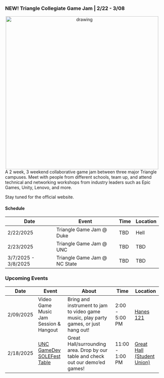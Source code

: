 
### NEW! Triangle Collegiate Game Jam | 2/22 - 3/08
<div class="images" style="text-align:center">
<img src="https://cdn.discordapp.com/attachments/408729544774909963/1331770117867966605/tgj_backgroubnd.png?ex=6792d313&is=67918193&hm=d5f3ed160573bec0fe208c341b0cef390bbf733bfca2954be0e75fe0afe1ff37&" alt="drawing" width="500"/>
</div>
A 2 week, 3 weekend collaborative game jam between three major Triangle campuses. Meet with people from different schools, team up, and attend technical and networking workshops from industry leaders such as Epic Games, Unity, Lenovo, and more.

Stay tuned for the official website.

#### Schedule

| **Date** | **Event** |**Time**| **Location** |
| --- | --- | --- | --- |
|2/22/2025 | Triangle Game Jam @ Duke | TBD | Hell |
|2/23/2025 | Triangle Game Jam @ UNC | TBD | TBD |
|3/7/2025 - 3/8/2025 | Triangle Game Jam @ NC State | TBD | TBD |  

### Upcoming Events

| **Date** |**Event** | **About** | **Time** | **Location** |
| --- | --- | --- | --- | --- |
|2/09/2025| Video Game Music Jam Session & Hangout | Bring and instrument to jam to video game music, play party games, or just hang out! | 2:00 - 5:00 PM | [Hanes 121](https://www.google.com/maps/place/Hanes+Art+Center,+Chapel+Hill,+NC+27514/@35.9121955,-79.0571989,17z/data=!3m1!4b1!4m6!3m5!1s0x89acc2e7ea663ce3:0x74eaf66675cb8647!8m2!3d35.9121955!4d-79.054624!16s%2Fg%2F1tfn3l_0?entry=ttu&g_ep=EgoyMDI1MDEyOC4wIKXMDSoJLDEwMjExMjM0SAFQAw%3D%3D) | 
| 2/18/2025 | [UNC GameDev SOLEFest Table](https://carolinaunion.unc.edu/departments/student-life-leadership/student-organizations/s-o-l-e) | Great Hall/surrounding area. Drop by our table and check out our demo’ed games! | 11:00 - 1:00 PM | [Great Hall (Student Union)](https://www.google.com/maps?sca_esv=f6fb1ca0d1b17453&output=search&q=frank+porter+graham+student+union&source=lnms&fbs=AEQNm0Aa4sjWe7Rqy32pFwRj0UkWd8nbOJfsBGGB5IQQO6L3JxdWbs3CkcdlHyEbrNaWhouQ2R7Hk7-A9sCGKzv4Fh2ZRtZ7FjE1zeZ4yTs8u52EfVWbTmPJow85wd_PHK6f8WRk83i266RBa9h9u6h8_9JbxIFTE7KgFv4e5svF9sMkw7BJylkIGtgu3sqef5Sls99zBLEBmYLSIqZ1KH-HD4WYyK8U9g&entry=mc&ved=1t:200715&ictx=111)|